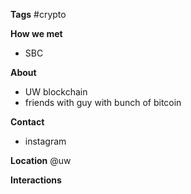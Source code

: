 **Tags**
#crypto

**How we met**
- SBC

**About**
- UW blockchain
- friends with guy with bunch of bitcoin

**Contact**
- instagram

**Location**
@uw

**Interactions**